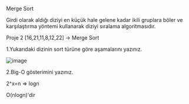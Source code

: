 Merge Sort

Girdi olarak aldığı diziyi en küçük hale gelene kadar ikili gruplara böler ve karşılaştırma yöntemi kullanarak diziyi sıralama algoritmasıdır.

Proje 2
[16,21,11,8,12,22] -> Merge Sort

1.Yukarıdaki dizinin sort türüne göre aşamalarını yazınız.

![image](https://user-images.githubusercontent.com/102507139/172069873-fc8b6a9b-6d9d-4568-9446-8c9ad58a6959.png)

2.Big-O gösterimini yazınız.

2^x=n => logn

O(nlogn)'dir
